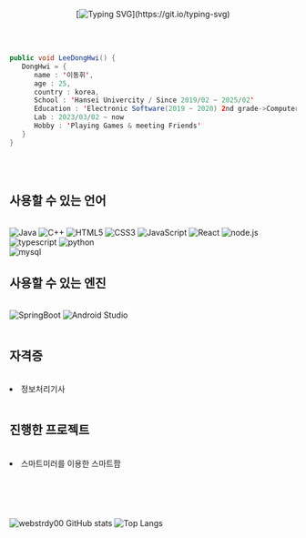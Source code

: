 <div align ="center">
  
  [![Typing SVG](https://readme-typing-svg.herokuapp.com?font=Fira+Code&weight=600&duration=4999&pause=1000&color=13F729&center=true&vCenter=true&width=800&lines=Hello+my+github+welcome!)](https://git.io/typing-svg)
  
</div>
<br><br>

```java
public void LeeDongHwi() {
   DongHwi = {
      name : '이동휘',
      age : 25,
      country : korea,
      School : 'Hansei Univercity / Since 2019/02 ~ 2025/02'
      Education : 'Electronic Software(2019 ~ 2020) 2nd grade->Computer Engineering(2022 ~ 2025) 4th grade'
      Lab : 2023/03/02 ~ now
      Hobby : 'Playing Games & meeting Friends'
   }
}
```
<br><br>
<h2> 사용할 수 있는 언어 </h2><br>
<div style="flex">
  <img alt = "Java" src="https://img.shields.io/badge/Java-blue?style=flat-square&logo=Java&logoColor=white"/>
  <img alt = "C++" src= "https://img.shields.io/badge/C++-00599C.svg?style=flat-square&logo=C++&logoColor=white"/>
  <img alt = "HTML5" src = "https://img.shields.io/badge/HTML5-E34F26.svg?style=flat-square&logo=HTML5&logoColor=white"/>
  <img alt = "CSS3" src = "https://img.shields.io/badge/CSS3-1572B6.svg?style=flat-square&logo=CSS3&logoColor=white"/>
  <img alt = "JavaScript" src = "https://img.shields.io/badge/JavaScript-F7DF1E.svg?style=flat-square&logo=JavaScript&logoColor=white"/>
  <img alt = "React" src = "https://img.shields.io/badge/React-61DAFB.svg?style=flat-square&logo=React&logoColor=white"/>
  <img alt = "node.js" src = "https://img.shields.io/badge/node.js-339933.svg?style=flat-square&logo=node.js&logoColor=white"/>
  <img alt = "typescript" src = "https://img.shields.io/badge/typescript-3178C6.svg?style=flat-square&logo=typescript&logoColor=white"/>
  <img alt = "python" src = "https://img.shields.io/badge/python-3776AB.svg?style=flat?square&logo=python&logoColor=white"/>
</div>
  <img alt = "mysql" src = "https://img.shields.io/badge/mysql-4479A1.svg?style=flat?square&logo=mysql&logoColor=white"/>
</div>
<br>
  
<h2> 사용할 수 있는 엔진 </h2><br>
<div style="flex">
  <img alt = "SpringBoot" src = "https://img.shields.io/badge/Spring Boot-6DB33F.svg?style=flat-square&logo=Spring Boot&logoColor=white"/>
  <img alt = "Android Studio" src="https://img.shields.io/badge/Android Studio-green?style=flat-square&logo=Android&logoColor=white"/></a>&nbsp 
</div>
<br>

<h2> 자격증 </h2> <br>
<div style="flex">
  <li> 정보처리기사 </li>
</div>
<br>

<h2> 진행한 프로젝트 </h2><br>
<div style = "flex">
  <li>스마트미러를 이용한 스마트팜</li>
</div>
<br>

#
<br>

![webstrdy00 GitHub stats](https://github-readme-stats.vercel.app/api?username=webstrdy00&show_icons=true&theme=radical) ![Top Langs](https://github-readme-stats.vercel.app/api/top-langs/?username=webstrdy00&layout=compact&theme=tokyonight)
